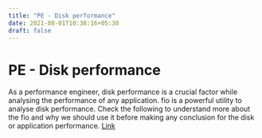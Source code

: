 ```yaml
---
title: "PE - Disk performance"
date: 2021-08-01T10:38:16+05:30
draft: false
---
```


# PE - Disk performance

As a performance engineer, disk performance is a crucial factor while analysing the performance of any application. 
fio is a powerful utility to analyse disk performance. Check the following to understand more about the fio and why we should use it before making any conclusion for the disk or application performance. [Link](https://five-frame-da2.notion.site/PE-Disk-performance-122397e9c2f4407db9729ebc127af0fe)


